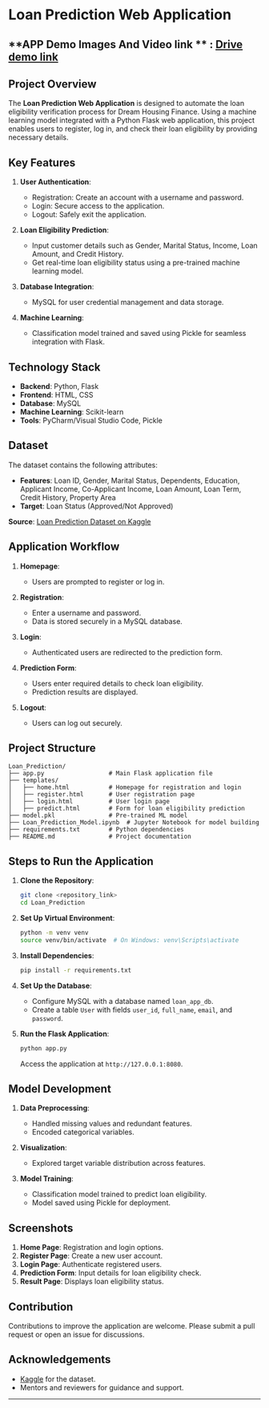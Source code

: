 # Loan Prediction Web Application

## **APP Demo Images And Video link ** : [Drive demo link](https://drive.google.com/drive/folders/1SqmthGlKuSJENQ38PC2aLQwqVfaJSi0X?usp=sharing) 

## Project Overview

The **Loan Prediction Web Application** is designed to automate the loan eligibility verification process for Dream Housing Finance. Using a machine learning model integrated with a Python Flask web application, this project enables users to register, log in, and check their loan eligibility by providing necessary details.

## Key Features

1. **User Authentication**:
   - Registration: Create an account with a username and password.
   - Login: Secure access to the application.
   - Logout: Safely exit the application.

2. **Loan Eligibility Prediction**:
   - Input customer details such as Gender, Marital Status, Income, Loan Amount, and Credit History.
   - Get real-time loan eligibility status using a pre-trained machine learning model.

3. **Database Integration**:
   - MySQL for user credential management and data storage.

4. **Machine Learning**:
   - Classification model trained and saved using Pickle for seamless integration with Flask.

## Technology Stack

- **Backend**: Python, Flask
- **Frontend**: HTML, CSS
- **Database**: MySQL
- **Machine Learning**: Scikit-learn
- **Tools**: PyCharm/Visual Studio Code, Pickle

## Dataset

The dataset contains the following attributes:

- **Features**: Loan ID, Gender, Marital Status, Dependents, Education, Applicant Income, Co-Applicant Income, Loan Amount, Loan Term, Credit History, Property Area
- **Target**: Loan Status (Approved/Not Approved)

**Source**: [Loan Prediction Dataset on Kaggle](https://www.kaggle.com/datasets/ssiddharth408/loan-prediction-dataset)

## Application Workflow

1. **Homepage**:
   - Users are prompted to register or log in.

2. **Registration**:
   - Enter a username and password.
   - Data is stored securely in a MySQL database.

3. **Login**:
   - Authenticated users are redirected to the prediction form.

4. **Prediction Form**:
   - Users enter required details to check loan eligibility.
   - Prediction results are displayed.

5. **Logout**:
   - Users can log out securely.

## Project Structure

```
Loan_Prediction/
├── app.py                  # Main Flask application file
├── templates/
│   ├── home.html           # Homepage for registration and login
│   ├── register.html       # User registration page
│   ├── login.html          # User login page
│   ├── predict.html        # Form for loan eligibility prediction
├── model.pkl               # Pre-trained ML model
├── Loan_Prediction_Model.ipynb  # Jupyter Notebook for model building
├── requirements.txt        # Python dependencies
├── README.md               # Project documentation
```

## Steps to Run the Application

1. **Clone the Repository**:
   ```bash
   git clone <repository_link>
   cd Loan_Prediction
   ```

2. **Set Up Virtual Environment**:
   ```bash
   python -m venv venv
   source venv/bin/activate  # On Windows: venv\Scripts\activate
   ```

3. **Install Dependencies**:
   ```bash
   pip install -r requirements.txt
   ```

4. **Set Up the Database**:
   - Configure MySQL with a database named `loan_app_db`.
   - Create a table `User` with fields `user_id`, `full_name`, `email`, and `password`.

5. **Run the Flask Application**:
   ```bash
   python app.py
   ```
   Access the application at `http://127.0.0.1:8080`.

## Model Development

1. **Data Preprocessing**:
   - Handled missing values and redundant features.
   - Encoded categorical variables.

2. **Visualization**:
   - Explored target variable distribution across features.

3. **Model Training**:
   - Classification model trained to predict loan eligibility.
   - Model saved using Pickle for deployment.

## Screenshots

1. **Home Page**: Registration and login options.
2. **Register Page**: Create a new user account.
3. **Login Page**: Authenticate registered users.
4. **Prediction Form**: Input details for loan eligibility check.
5. **Result Page**: Displays loan eligibility status.

## Contribution

Contributions to improve the application are welcome. Please submit a pull request or open an issue for discussions.

## Acknowledgements

- [Kaggle](https://www.kaggle.com/) for the dataset.
- Mentors and reviewers for guidance and support.

---

